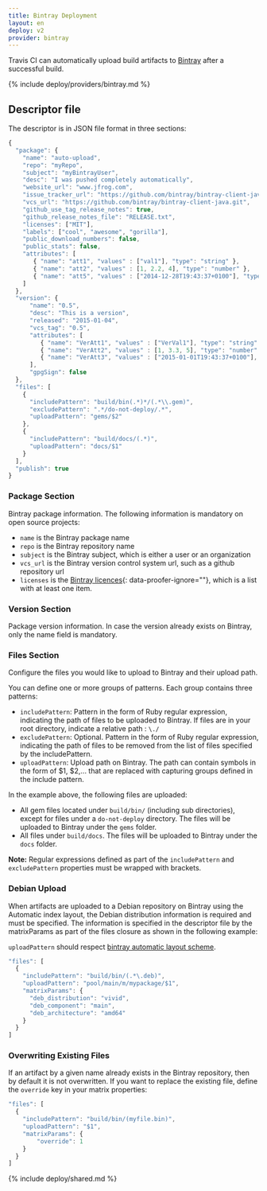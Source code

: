 ```yaml
---
title: Bintray Deployment
layout: en
deploy: v2
provider: bintray
---
```


Travis CI can automatically upload build artifacts to [Bintray](https://bintray.com/)
after a successful build.

{% include deploy/providers/bintray.md %}

## Descriptor file

The descriptor is in JSON file format in three sections:

```js
{
  "package": {
    "name": "auto-upload",
    "repo": "myRepo",
    "subject": "myBintrayUser",
    "desc": "I was pushed completely automatically",
    "website_url": "www.jfrog.com",
    "issue_tracker_url": "https://github.com/bintray/bintray-client-java/issues",
    "vcs_url": "https://github.com/bintray/bintray-client-java.git",
    "github_use_tag_release_notes": true,
    "github_release_notes_file": "RELEASE.txt",
    "licenses": ["MIT"],
    "labels": ["cool", "awesome", "gorilla"],
    "public_download_numbers": false,
    "public_stats": false,
    "attributes": [
       { "name": "att1", "values" : ["val1"], "type": "string" },
       { "name": "att2", "values" : [1, 2.2, 4], "type": "number" },
       { "name": "att5", "values" : ["2014-12-28T19:43:37+0100"], "type": "date" }
    ]
  },
  "version": {
      "name": "0.5",
      "desc": "This is a version",
      "released": "2015-01-04",
      "vcs_tag": "0.5",
      "attributes": [
         { "name": "VerAtt1", "values" : ["VerVal1"], "type": "string" },
         { "name": "VerAtt2", "values" : [1, 3.3, 5], "type": "number" },
         { "name": "VerAtt3", "values" : ["2015-01-01T19:43:37+0100"], "type": "date" }
      ],
      "gpgSign": false
  },
  "files": [
    {
      "includePattern": "build/bin(.*)*/(.*\\.gem)",
      "excludePattern": ".*/do-not-deploy/.*",
      "uploadPattern": "gems/$2"
    },
    {
      "includePattern": "build/docs/(.*)",
      "uploadPattern": "docs/$1"
    }
  ],
  "publish": true
}
```

### Package Section

Bintray package information. The following information is mandatory on open source projects:

- `name` is the Bintray package name
- `repo` is the Bintray repository name
- `subject` is the Bintray subject, which is either a user or an organization
- `vcs_url` is the Bintray version control system url, such as a github repository url
- `licenses` is the [Bintray licences](https://bintray.com/docs/api/#_licenses){: data-proofer-ignore=""}, which is a list with at least one item.

### Version Section

Package version information. In case the version already exists on Bintray, only the name field is mandatory.

### Files Section

Configure the files you would like to upload to Bintray and their upload path.

You can define one or more groups of patterns. Each group contains three patterns:

* `includePattern`: Pattern in the form of Ruby regular expression, indicating
  the path of files to be uploaded to Bintray. If files are in your root
  directory, indicate a relative path : `\./`
* `excludePattern`: Optional. Pattern in the form of Ruby regular expression,
  indicating the path of files to be removed from the list of files specified
  by the includePattern.
* `uploadPattern`: Upload path on Bintray. The path can contain symbols in the
  form of $1, $2,... that are replaced with capturing groups defined in the
  include pattern.

In the example above, the following files are uploaded:

* All gem files located under `build/bin/` (including sub directories), except
  for files under a `do-not-deploy` directory. The files will be uploaded to
  Bintray under the `gems` folder.
* All files under `build/docs`. The files will be uploaded to Bintray under the
  `docs` folder.

**Note:** Regular expressions defined as part of the `includePattern` and
`excludePattern` properties must be wrapped with brackets.

### Debian Upload

When artifacts are uploaded to a Debian repository on Bintray using the
Automatic index layout, the Debian distribution information is required and
must be specified. The information is specified in the descriptor file by the
matrixParams as part of the files closure as shown in the following example:

`uploadPattern` should respect [bintray automatic layout scheme](https://blog.bintray.com/category/packages-metadata/).

```js
"files": [
  {
    "includePattern": "build/bin/(.*\.deb)",
    "uploadPattern": "pool/main/m/mypackage/$1",
    "matrixParams": {
      "deb_distribution": "vivid",
      "deb_component": "main",
      "deb_architecture": "amd64"
    }
  }
]
```

### Overwriting Existing Files

If an artifact by a given name already exists in the Bintray repository, then
by default it is not overwritten. If you want to replace the existing file,
define the `override` key in your matrix properties:

```js
"files": [
  {
    "includePattern": "build/bin/(myfile.bin)",
    "uploadPattern": "$1",
    "matrixParams": {
        "override": 1
    }
  }
]
```

{% include deploy/shared.md %}
